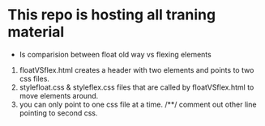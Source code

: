 # This repo is hosting all traning material 

- Is comparision between float old way vs flexing elements
1) floatVSflex.html creates a header with two elements and points to two css files.
2) stylefloat.css & styleflex.css files that are called by floatVSflex.html to move elements around.
3) you can only point to one css file at a time. /**/ comment out other line pointing to second css.
